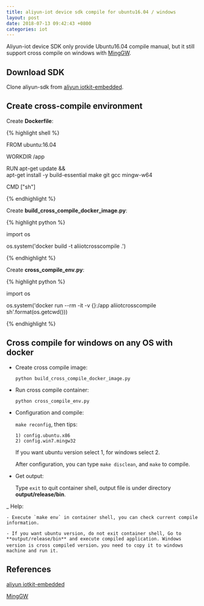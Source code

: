 ```yaml
---
title: aliyun-iot device sdk compile for ubuntu16.04 / windows
layout: post
date: 2018-07-13 09:42:43 +0800
categories: iot
---
```


Aliyun-iot device SDK only provide Ubuntu16.04 compile manual, but it still support cross compile on windows with [MingGW](http://www.mingw.org/).

## Download SDK

Clone aliyun-sdk from [aliyun iotkit-embedded](https://github.com/aliyun/iotkit-embedded).

## Create cross-compile environment

Create **Dockerfile**:

{% highlight shell %}


FROM ubuntu:16.04

WORKDIR /app

RUN apt-get update &&\
        apt-get install -y build-essential make git gcc mingw-w64

CMD ["sh"]

{% endhighlight %}

Create **build_cross_compile_docker_image.py**:

{% highlight python %}

import os

os.system('docker build -t aliiotcrosscompile .')

{% endhighlight %}

Create **cross_compile_env.py**:

{% highlight python %}

import os

os.system('docker run --rm -it -v {}:/app aliiotcrosscompile sh'.format(os.getcwd()))

{% endhighlight %}

## Cross compile for windows on any OS with docker

- Create cross compile image:

    `python build_cross_compile_docker_image.py`

- Run cross compile container:

    `python cross_compile_env.py`

- Configuration and compile:

    `make reconfig`, then tips:

    ```
    1) config.ubuntu.x86
    2) config.win7.mingw32

    ```

    If you want ubuntu version select 1, for windows select 2.

    After configuration, you can type `make disclean`, and `make` to compile.

- Get output:

    Type `exit` to quit container shell, output file is under directory **output/release/bin**.

_ Help:

    - Execute `make env` in container shell, you can check current compile information.

    - If you want ubuntu version, do not exit container shell, Go to **output/release/bin** and execute compiled application. Windows version is cross compiled version，you need to copy it to windows machine and run it.

## References

[aliyun iotkit-embedded](https://github.com/aliyun/iotkit-embedded)

[MingGW](http://www.mingw.org/)
